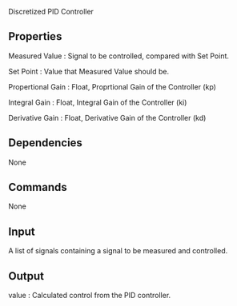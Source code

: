 Discretized PID Controller 

Properties
--------------
Measured Value : Signal to be controlled, compared with Set Point.

Set Point : Value that Measured Value should be.

Propertional Gain : Float, Proprtional Gain of the Controller (kp)

Integral Gain : Float, Integral Gain of the Controller (ki)

Derivative Gain : Float, Derivative Gain of the Controller (kd)


Dependencies
----------------
None

Commands
----------------
None

Input
-------
A list of signals containing a signal to be measured and controlled.

Output
---------
value : Calculated control from the PID controller.
